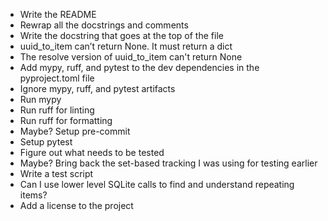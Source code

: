 * Write the README
* Rewrap all the docstrings and comments
* Write the docstring that goes at the top of the file
* uuid_to_item can’t return None. It must return a dict
* The resolve version of uuid_to_item can't return None
* Add mypy, ruff, and pytest to the dev dependencies in the pyproject.toml file
* Ignore mypy, ruff, and pytest artifacts
* Run mypy
* Run ruff for linting
* Run ruff for formatting
* Maybe? Setup pre-commit
* Setup pytest
* Figure out what needs to be tested
* Maybe? Bring back the set-based tracking I was using for testing earlier
* Write a test script
* Can I use lower level SQLite calls to find and understand repeating items?
* Add a license to the project